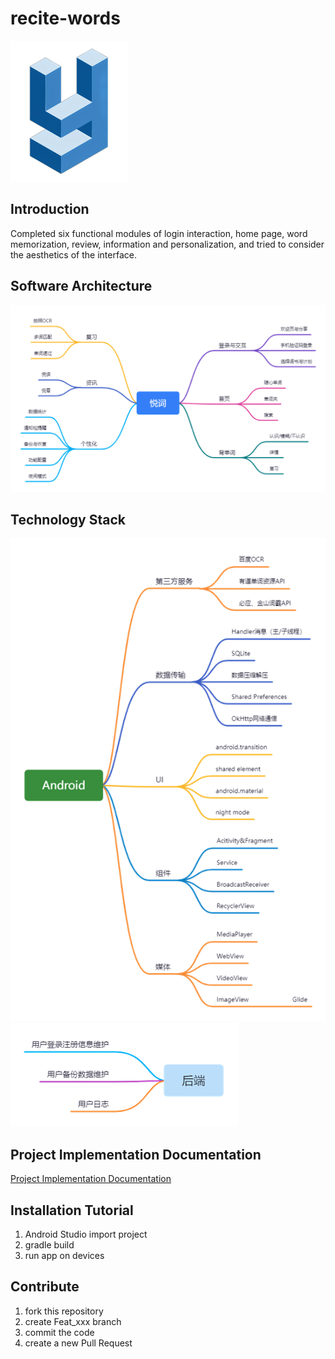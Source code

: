 # recite-words
![img.png](logo.png#pic_center)
## Introduction

Completed six functional modules of login interaction, home page, word memorization, review, information and personalization, and tried to consider the aesthetics of the interface.

## Software Architecture
![img.png](软件架构图.png#pic_center)

## Technology Stack
![img.png](技术栈.png#pic_center)
![img.png](后端.png#pic_center)

## Project Implementation Documentation

[Project Implementation Documentation](doc/项目实现文档.pdf)

## Installation Tutorial

1. Android Studio import project
2. gradle build
3. run app on devices

## Contribute

1. fork this repository
2. create Feat_xxx branch
3. commit the code
4. create a new Pull Request

